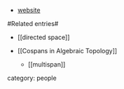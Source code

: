 * [website](http://www.dima.unige.it/~grandis/)

#Related entries#

* [[directed space]]

* [[Cospans in Algebraic Topology]]

  * [[multispan]]


category: people
